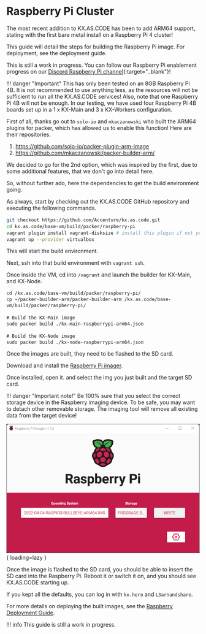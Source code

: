 # Raspberry Pi Cluster

The most recent addition to KX.AS.CODE has been to add ARM64 support, stating with the first bare metal install on a Raspberry Pi 4 cluster!

This guide will detail the steps for building the Raspberry Pi image. For deployment, see the deployment guide.

This is still a work in progress. You can follow our Raspberry Pi enablement progress on our [Discord Raspberry Pi channel](https://discord.gg/XC64HNgeXK){:target="\_blank"}!

!!! danger "Important"
    This has only been tested on an 8GB Raspberry Pi 4B. It is not recommended to use anything less, as the resources will not be sufficient to run all the KX.AS.CODE services! Also, note that one Raspberry Pi 4B will not be enough. In our testing, we have used four Raspberry Pi 4B boards set up in a 1 x KX-Main and 3 x KX-Workers configuration.

First of all, thanks go out to `solo-io` and `mkaczanowski` who built the ARM64 plugins for packer, which has allowed us to enable this function! Here are their repositories.

1. https://github.com/solo-io/packer-plugin-arm-image
2. https://github.com/mkaczanowski/packer-builder-arm/

We decided to go for the 2nd option, which was inspired by the first, due to some additional features, that we don't go into detail here.

So, without further ado, here the dependencies to get the build environment going.

As always, start by checking out the KX.AS.CODE GitHub repository and executing the following commands.

```bash
git checkout https://github.com/Accenture/kx.as.code.git
cd kx.as.code/base-vm/build/packer/raspberry-pi
vagrant plugin install vagrant-disksize # install this plugin if not yet available
vagrant up --provider virtualbox
```

This will start the build environment.

Next, ssh into that build environment with `vagrant ssh`.

Once inside the VM, cd into `/vagrant` and launch the builder for KX-Main, and KX-Node.

```
cd /kx.as.code/base-vm/build/packer/raspberry-pi/
cp ~/packer-builder-arm/packer-builder-arm /kx.as.code/base-vm/build/packer/raspberry-pi/

# Build the KX-Main image
sudo packer build ./kx-main-raspberrypi-arm64.json

# Build the KX-Node image
sudo packer build ./kx-node-raspberrypi-arm64.json
```

Once the images are built, they need to be flashed to the SD card.

Download and install the [Raspberry Pi imager](https://www.raspberrypi.com/news/raspberry-pi-imager-imaging-utility/).

Once installed, open it. and select the img you just built and the target SD card.

!!! danger "Important note!"
    Be 100% sure that you select the correct storage device in the Raspberry imaging device. To be safe, you may want to detach other removable storage. The imaging tool will remove all existing data from the target device!

![](../assets/images/Raspberry_PI_Setup_5.png){ loading=lazy }

Once the image is flashed to the SD card, you should be able to insert the SD card into the Raspberry Pi. Reboot it or switch it on, and you should see KX.AS.CODE starting up.

If you kept all the defaults, you can log in with `kx.hero` and `L3arnandshare`.

For more details on deploying the built images, see the [Raspberry Deployment Guide](../../Deployment/Raspberry-Pi-Cluster/).

!!! info
    This guide is still a work in progress.
